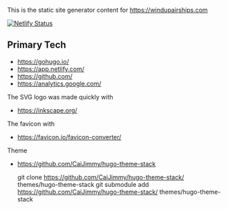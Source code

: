 This is the static site generator content for https://windupairships.com

[![Netlify Status](https://api.netlify.com/api/v1/badges/b1e4b805-fa98-42e8-8e8b-337236abbdae/deploy-status)](https://app.netlify.com/sites/happy-hodgkin-40cf1d/deploys)

Primary Tech
---------------
* https://gohugo.io/
* https://app.netlify.com/
* https://github.com/
* https://analytics.google.com/

The SVG logo was made quickly with
* https://inkscape.org/

The favicon with
* https://favicon.io/favicon-converter/

Theme
* https://github.com/CaiJimmy/hugo-theme-stack

    git clone https://github.com/CaiJimmy/hugo-theme-stack/ themes/hugo-theme-stack
    git submodule add https://github.com/CaiJimmy/hugo-theme-stack/ themes/hugo-theme-stack


